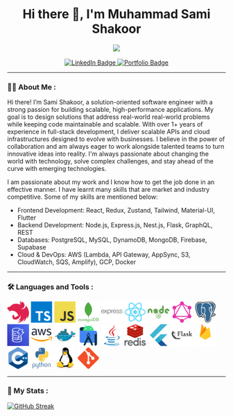  <h1 align="center">
 Hi there 👋, I'm Muhammad Sami Shakoor 
</h1>
<div id="header" align="center">
<img src="https://media.giphy.com/media/HscDLzkO8EOTmgkhQP/giphy.gif?cid=ecf05e47f27jaar4y2e60h1tkmta5hx7inofzjzkmkss40xi&ep=v1_gifs_search&rid=giphy.gif&ct=g" width="200"/>
</div>

<p>
<div id="badges" align="center">
  <a href="https://www.linkedin.com/in/msamishakoor/">
    <img src="https://img.shields.io/badge/LinkedIn-blue?style=for-the-badge&logo=linkedin&logoColor=white" alt="LinkedIn Badge"/>
  </a>
  <a href="https://www.samishakoor.me/">
    <img src="https://img.shields.io/badge/Portfolio-181717?style=for-the-badge&logo=personal-website&logoColor=white" alt="Portfolio Badge"/>
  </a>
</div>
</p>

---
### :man_technologist: About Me :

Hi there! I’m Sami Shakoor, a solution-oriented software engineer with a strong passion for building scalable, high-performance applications. My goal is to design solutions that address real-world real-world problems while keeping code maintainable and scalable. With over 1+ years of experience in full-stack development, I deliver scalable APIs and cloud infrastructures designed to evolve with businesses. I believe in the power of collaboration and am always eager to work alongside talented teams to turn innovative ideas into reality. I'm always passionate about changing the world with technology, solve complex challenges, and stay ahead of the curve with emerging technologies.

<p>
I am passionate about my work and I know how to get the job done in an effective manner. I have learnt many skills that are market and industry competitive. Some of my skills are mentioned below:  
</p>

-   Frontend Development: React, Redux, Zustand, Tailwind, Material-UI, Flutter
-   Backend Development: Node.js, Express.js, Nest.js, Flask, GraphQL, REST
-   Databases: PostgreSQL, MySQL, DynamoDB, MongoDB, Firebase, Supabase
-   Cloud & DevOps: AWS (Lambda, API Gateway, AppSync, S3, CloudWatch, SQS, Amplify), GCP, Docker

---
### :hammer_and_wrench: Languages and Tools :
<div>
 
<img src="https://github.com/devicons/devicon/blob/master/icons/nestjs/nestjs-original.svg" title="NestJS" alt="NestJS" width="50" height="50"/>
<img src="https://github.com/devicons/devicon/blob/master/icons/typescript/typescript-original.svg" title="TypeScript" alt="TypeScript" width="50" height="50"/>
<img src="https://github.com/devicons/devicon/blob/master/icons/javascript/javascript-original.svg" title="JavaScript" alt="JavaScript" width="50" height="50"/>
<img src="https://github.com/devicons/devicon/blob/master/icons/mongodb/mongodb-plain-wordmark.svg" title="MongoDB" alt="MongoDB" width="50" height="50"/>
<img src="https://github.com/devicons/devicon/blob/master/icons/express/express-original-wordmark.svg" title="Express" alt="Express" width="50" height="50"/>
<img src="https://github.com/devicons/devicon/blob/master/icons/react/react-original.svg" title="React" alt="React" width="50" height="50"/>
<img src="https://github.com/devicons/devicon/blob/master/icons/nodejs/nodejs-plain-wordmark.svg" title="Node.js" alt="Node.js" width="50" height="50"/>
<img src="https://github.com/devicons/devicon/blob/master/icons/graphql/graphql-plain.svg" title="GraphQL" alt="GraphQL" width="50" height="50"/>
<img src="https://github.com/devicons/devicon/blob/master/icons/postgresql/postgresql-original.svg" title="PostgreSQL" alt="PostgreSQL" width="50" height="50"/>
<img src="https://github.com/devicons/devicon/blob/master/icons/dynamodb/dynamodb-original.svg" title="DynamoDB" alt="DynamoDB" width="50" height="50"/>
<img src="https://github.com/devicons/devicon/blob/master/icons/amazonwebservices/amazonwebservices-original-wordmark.svg" title="AWS" alt="AWS" width="50" height="50"/>
<img src="https://github.com/devicons/devicon/blob/master/icons/docker/docker-original.svg" title="Docker" alt="Docker" width="50" height="50"/>
<img src="https://github.com/devicons/devicon/blob/master/icons/androidstudio/androidstudio-original.svg" title="Android Studio" alt="Android Studio" width="50" height="50"/>
<img src="https://github.com/devicons/devicon/blob/master/icons/java/java-original.svg" title="Java" alt="Java" width="50" height="50"/>
<img src="https://github.com/devicons/devicon/blob/master/icons/redis/redis-original-wordmark.svg" title="Redis" alt="Redis" width="50" height="50"/>
<img src="https://github.com/devicons/devicon/blob/master/icons/flutter/flutter-original.svg" title="Flutter" alt="Flutter" width="50" height="50"/>
<img src="https://github.com/devicons/devicon/blob/master/icons/flask/flask-original-wordmark.svg" title="Flask" alt="Flask" width="50" height="50"/>
<img src="https://github.com/devicons/devicon/blob/master/icons/firebase/firebase-original-wordmark.svg" title="Firebase" alt="Firebase" width="50" height="50"/>
<img src="https://github.com/devicons/devicon/blob/master/icons/cplusplus/cplusplus-original.svg" title="Git" alt="Git" width="50" height="50"/>
<img src="https://github.com/devicons/devicon/blob/master/icons/python/python-original-wordmark.svg" title="python" alt="python" width="50" height="50"/>
<img src="https://github.com/devicons/devicon/blob/master/icons/linux/linux-original.svg" title="Git" alt="Git" width="50" height="50"/>
<img src="https://github.com/devicons/devicon/blob/master/icons/git/git-original.svg" title="Git" alt="Git" width="50" height="50"/>

</div>

---

### :dart: My Stats :

[![GitHub Streak](http://github-readme-streak-stats.herokuapp.com?user=samishakoor&theme=nightowl&date_format=M%20j%5B%2C%20Y%5D)](https://git.io/streak-stats)
